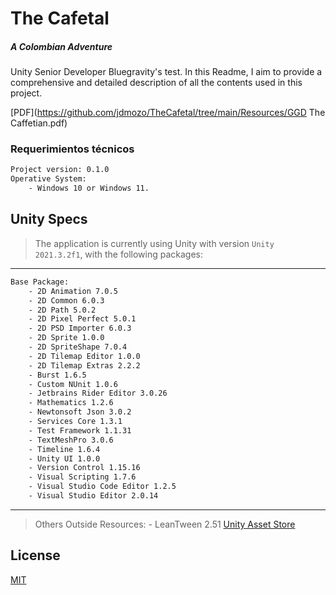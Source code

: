 #  The Cafetal 
##### **A Colombian Adventure**
Unity Senior Developer Bluegravity's test. In this Readme, I aim to provide a comprehensive and detailed description of all the contents used in this project. 

[PDF](https://github.com/jdmozo/TheCafetal/tree/main/Resources/GGD The Caffetian.pdf)

### Requerimientos técnicos
```bash
Project version: 0.1.0
Operative System:
    - Windows 10 or Windows 11.
```

## **Unity Specs**
> The application is currently using Unity with version ```Unity 2021.3.2f1```, with the following packages:
---
```bash
Base Package:
    - 2D Animation 7.0.5
    - 2D Common 6.0.3
    - 2D Path 5.0.2
    - 2D Pixel Perfect 5.0.1
    - 2D PSD Importer 6.0.3
    - 2D Sprite 1.0.0
    - 2D SpriteShape 7.0.4
    - 2D Tilemap Editor 1.0.0
    - 2D Tilemap Extras 2.2.2
    - Burst 1.6.5
    - Custom NUnit 1.0.6
    - Jetbrains Rider Editor 3.0.26
    - Mathematics 1.2.6
    - Newtonsoft Json 3.0.2
    - Services Core 1.3.1
    - Test Framework 1.1.31
    - TextMeshPro 3.0.6
    - Timeline 1.6.4
    - Unity UI 1.0.0
    - Version Control 1.15.16
    - Visual Scripting 1.7.6
    - Visual Studio Code Editor 1.2.5
    - Visual Studio Editor 2.0.14
```
---
> Others Outside Resources:
    - LeanTween 2.51 [Unity Asset Store](https://assetstore.unity.com/packages/p/leantween-3595)

## License
[MIT](https://choosealicense.com/licenses/mit/)